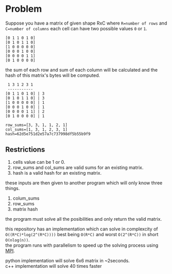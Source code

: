 # Problem
Suppose you have a matrix of given shape RxC where `R=number of rows` and `C=number of columns` each cell can have two possible values `0` or `1`.
```
[0 1 1 0 1 0]
[0 1 0 1 1 0]
[1 0 0 0 0 0]
[0 0 0 1 0 0]
[0 0 0 0 1 1]
[0 1 0 0 0 0]
```
the sum of each row and sum of each column will be calculated and the hash of this matrix's bytes will be computed.
```
 1 3 1 2 3 1
 -----------
[0 1 1 0 1 0] | 3
[0 1 0 1 1 0] | 3
[1 0 0 0 0 0] | 1
[0 0 0 1 0 0] | 1
[0 0 0 0 1 1] | 2
[0 1 0 0 0 0] | 1

row_sums=[3, 3, 1, 1, 2, 1]
col_sums=[1, 3, 1, 2, 3, 1]
hash=62d5e751d2e57a7c737998df5b55b9f9
```

## Restrictions
1. cells value can be 1 or 0.
2. row_sums and col_sums are valid sums for an existing matrix.
3. hash is a valid hash for an existing matrix.

these inputs are then given to another program which will only know three things.
1. colum_sums
2. row_sums 
3. matrix hash

the program must solve all the posibilities and only return the valid matrix.  

this repository has an implementation which can solve in complexcity of `O((R*C)*log(2^(R*C))))` best being `O(R*C)` and worst `O(2^(R*C))` in short `O(nlog(n))`.  
the program runs with parallelism to speed up the solving process using [MPI](https://en.wikipedia.org/wiki/Message_Passing_Interface).  

python implementation will solve 6x6 matrix in ~2seconds.  
c++ implementation will solve 40 times faster
